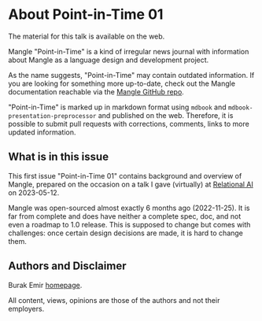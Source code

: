 # About Point-in-Time 01

<!--slides-only-->

The material for this talk is available on the web.

<!--slides-only-end-->

<!--web-only-->

Mangle "Point-in-Time" is a kind of irregular news journal with information about Mangle as a language design and development project.


As the name suggests, "Point-in-Time" may contain outdated information. If you are looking for something more up-to-date, check out the Mangle documentation reachable via the [Mangle GitHub repo](https://github.com/google/mangle).

"Point-in-Time" is marked up in markdown format using `mdbook` and `mdbook-presentation-preprocessor` and published on the web. Therefore, it is possible to submit pull requests with corrections, comments, links to more updated information.

## What is in this issue

This first issue "Point-in-Time 01" contains background and overview of Mangle, prepared on the occasion on a talk I gave (virtually) at [Relational AI](https://relational.ai/) on 2023-05-12.

<!--web-only-end-->

Mangle was open-sourced almost exactly 6 months ago (2022-11-25). It is far from complete and does have neither a complete spec, doc, and not even a roadmap to 1.0 release. This is supposed to change but comes with challenges: once certain design decisions are made, it is hard to change them.

## Authors and Disclaimer

Burak Emir [homepage](https://burakemir.ch).

All content, views, opinions are those of the authors and not their employers. 

